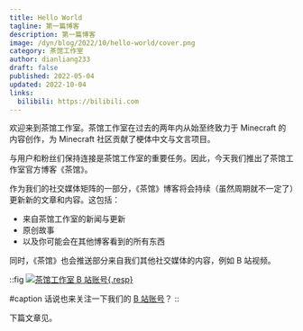 ```yaml
---
title: Hello World
tagline: 第一篇博客
description: 第一篇博客
image: /dyn/blog/2022/10/hello-world/cover.png
category: 茶馆工作室
author: dianliang233
draft: false
published: 2022-05-04
updated: 2022-10-04
links:
  bilibili: https://bilibili.com
---
```


欢迎来到茶馆工作室。茶馆工作室在过去的两年内从始至终致力于 Minecraft 的内容创作，为 Minecraft 社区贡献了梗体中文与文言项目。

与用户和粉丝们保持连接是茶馆工作室的重要任务。因此，今天我们推出了茶馆工作室官方博客《茶馆》。

<Fig src="/dyn/blog/2022/10/hello-world/early-look.png" caption="《茶馆》的早期样子" />

作为我们的社交媒体矩阵的一部分，《茶馆》博客将会持续（虽然周期就不一定了）更新新的文章和内容。这包括：

- 来自茶馆工作室的新闻与更新
- 原创故事
- 以及你可能会在其他博客看到的所有东西

同时，《茶馆》也会推送部分来自我们其他社交媒体的内容，例如 B 站视频。

::fig
[![茶馆工作室 B 站账号](/dyn/blog/2022/10/hello-world/bilibili.png){.resp}](https://space.bilibili.com/406275313)

#caption
话说也来关注一下我们的 [B 站账号](https://space.bilibili.com/406275313)？
::

下篇文章见。
